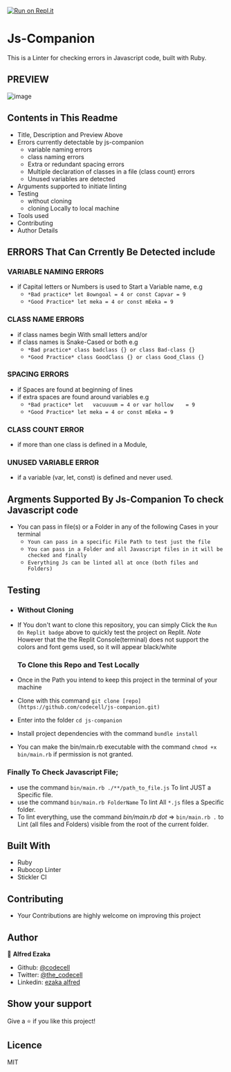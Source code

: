 [![Run on Repl.it](https://repl.it/badge/github/codecell/js-companion)](https://repl.it/github/codecell/js-companion)

# Js-Companion

This is a Linter for checking errors in Javascript code, built with Ruby. 

## PREVIEW
   ![image](https://user-images.githubusercontent.com/46686100/78828956-6eb04300-79dd-11ea-8529-598e8dc3011e.png) 

## Contents in This Readme
  - Title, Description and Preview Above
  - Errors currently detectable by js-companion
    - variable naming errors
    - class naming errors
    - Extra or redundant spacing errors 
    - Multiple declaration of classes in a file (class count) errors
    - Unused variables are detected
  - Arguments supported to initiate linting
  - Testing
    - without cloning
    - cloning Locally to local machine
  - Tools used
  - Contributing
  - Author Details

## ERRORS That Can Crrently Be Detected include

### VARIABLE NAMING ERRORS
  - if Capital letters or Numbers is used to Start a Variable name, e.g
    - `*Bad practice* let 8owngoal = 4 or const Capvar = 9`
    - `*Good Practice* let meka = 4 or const mEeka = 9`
    
### CLASS NAME ERRORS 
  - if class names begin With small letters and/or
  - if class names is Snake-Cased or both e.g
    - `*Bad practice* class badclass {} or class Bad-class {}`    
    - `*Good Practice* class GoodClass {} or class Good_Class {}`
    
### SPACING ERRORS
  - if Spaces are found at beginning of lines
  - if extra spaces are found around variables e.g
    - `*Bad practice* let   vacuuuum = 4 or var hollow    = 9`
    - `*Good Practice* let meka = 4 or const mEeka = 9`

### CLASS COUNT ERROR
  - if more than one class is defined in a Module,

### UNUSED VARIABLE ERROR
  - if a variable (var, let, const) is defined and never used.

## Argments Supported By Js-Companion To check Javascript code
  - You can pass in file(s) or a Folder in any of the following Cases in your terminal
    - `Youn can pass in a specific File Path to test just the file`
    - `You can pass in a Folder and all Javascript files in it will be checked and finally`
    - `Everything Js can be linted all at once (both files and Folders)`

## Testing
  -  ### Without Cloning
  - If You don't want to clone this repository, you can simply Click the `Run On Replit badge` above
    to quickly test the project on Replit. *Note* However that the the Replit Console(terminal) does not support the colors and font gems used, so it will appear black/white

    ### To Clone this Repo and Test Locally
  - Once in the Path you intend to keep this project in the terminal of your machine
  - Clone with this command `git clone [repo](https://github.com/codecell/js-companion.git)`
  - Enter into the folder `cd js-companion`
  - Install project dependencies with the command `bundle install`
  - You can make the bin/main.rb executable with the command `chmod +x bin/main.rb` if permission is not granted.

  ### Finally To Check Javascript File;
  - use the command `bin/main.rb ./**/path_to_file.js` To lint JUST a Specific file.
  - use the command `bin/main.rb FolderName` To lint All `*.js` files a Specific folder.
  - To lint everything, use the command *bin/main.rb dot* => `bin/main.rb .` to Lint (all files and Folders) visible from the root of the current folder.


## Built With
- Ruby
- Rubocop Linter
- Stickler CI

## Contributing 
- Your Contributions are highly welcome on improving this project

## Author

👤 **Alfred Ezaka**

- Github: [@codecell](https://github.com/codecell)
- Twitter: [@the_codecell](https://twitter.com/the_codecell) 
- Linkedin: [ezaka alfred](https://www.linkedin.com/in/alfrednoble/)


## Show your support

Give a ⭐️ if you like this project!
## Licence
MIT
